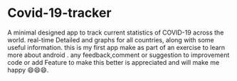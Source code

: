 # Covid-19-tracker
A minimal designed app to track current statistics of COVID-19 across the world. 
real-time Detailed and graphs for all countries, along with some useful information.
this is my first app make as part of an exercise to learn more about android .
any feedback,comment or suggestion to improvement code or add Feature to make this better is appreciated and will make me happy 😄😄😄.

 
